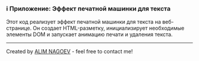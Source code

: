 ### ℹ️ Приложение: Эффект печатной машинки для текста

Этот код реализует эффект печатной машинки для текста на веб-странице.
Он создает HTML-разметку, инициализирует необходимые элементы DOM и
запускает анимацию печати и удаления текста.

-----
Created by [ALIM NAGOEV](https://github.com/nagoev-id) - feel free to contact me!

